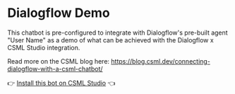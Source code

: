 # Dialogflow Demo

This chatbot is pre-configured to integrate with Dialogflow's pre-built agent "User Name" as a demo of what can be achieved with the Dialogflow x CSML Studio integration.

Read more on the CSML blog here: https://blog.csml.dev/connecting-dialogflow-with-a-csml-chatbot/


👉 [Install this bot on CSML Studio](https://studio.csml.dev/bots?action=import&import_mode=IMPORT_URL&name=Dialogflow%20Demo&archive_url=https%3A%2F%2Fgithub.com%2FCSML-by-Clevy%2FDialogflow-Demo&autosubmit=true) 👈